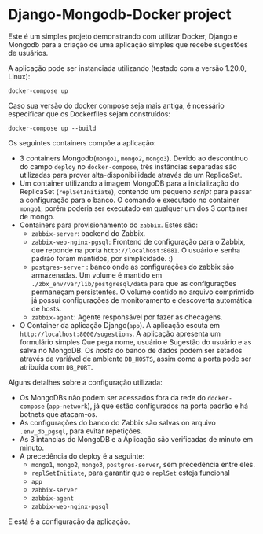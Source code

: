 
# Django-Mongodb-Docker project

Este é um simples projeto demonstrando com utilizar Docker, Django e Mongodb para
a criação de uma aplicação simples que recebe sugestões de usuários.

A aplicação pode ser instanciada utilizando (testado com a versão
1.20.0, Linux):

```
docker-compose up
```
Caso sua versão do docker compose seja mais antiga, é ncessário especificar que os Dockerfiles sejam construídos:
```
docker-compose up --build
```

Os seguintes containers compõe a aplicação:
* 3 containers Mongodb(`mongo1`, `mongo2`, `mongo3`). Devido ao descontínuo do campo
`deploy` no `docker-compose`, três instâncias separadas são utilizadas para
prover alta-disponibilidade através de um ReplicaSet.
* Um container utilizando a imagem MongoDB para a inicialização do ReplicaSet (`replSetInitiate`), contendo um pequeno _script_ para passar a configuração para o banco.
O comando é executado no container `mongo1`, porém poderia ser executado em qualquer
um dos 3 container de mongo.
* Containers para provisionamento do `zabbix`. Estes são:
  * `zabbix-server`: backend do Zabbix.
  * `zabbix-web-nginx-pgsql`: Frontend de configuração para o Zabbix, que reponde na porta `http://localhost:8081`. O usuário e senha padrão foram mantidos, por simplicidade. :)
  * `postgres-server` : banco onde as configurações do zabbix são armazenadas. Um volume é mantido em `./zbx_env/var/lib/postgresql/data` para que as configurações permaneçam persistentes. O volume contido no arquivo comprimido já possui configurações de monitoramento e descoverta automática de hosts.
  * `zabbix-agent`: Agente responsável por fazer as checagens.
* O Container da aplicação Django(`app`). A aplicação escuta em `http://localhost:8000/sugestions`. A aplicação apresenta um formulário simples Que pega nome, usuário e Sugestão do usuário e as salva no MongoDB. Os _hosts_ do banco de dados podem ser setados através da variável de ambiente `DB_HOSTS`, assim como a porta pode ser atribuída com `DB_PORT`.

Alguns detalhes sobre a configuração utilizada:
* Os MongoDBs não podem ser acessados fora da rede do `docker-compose` (`app-network`), já que estão configurados na porta padrão e há botnets que atacam-os.
* As configurações do banco do Zabbix são salvas on arquivo `.env_db_pgsql`, para evitar repetições.
* As 3 intancias do MongoDB e a Aplicação são verificadas de minuto em minuto.
* A precedência do deploy é a seguinte:
  - `mongo1`, `mongo2`, `mongo3`, `postgres-server`, sem precedência entre eles.
  - `replSetInitiate`, para garantir que o `replSet` esteja funcional
  - `app`
  - `zabbix-server`
  - `zabbix-agent`
  - `zabbix-web-nginx-pgsql`

E está é a configuração da aplicação.
